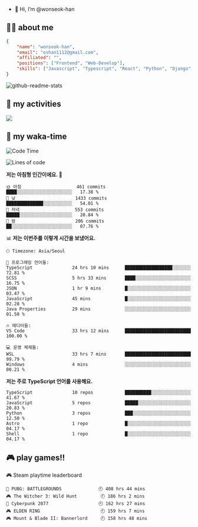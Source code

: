 - 👋 Hi, I’m @wonseok-han

## 🤷‍♂️ about me
```json
{
    "name": "wonseok-han",
    "email": "oshan1112@gmail.com",
    "affiliated": "",
    "positions": ["Frontend", "Web-Develop"],
    "skills": ["Javascript", "Typescript", "React", "Python", "Django", "SQL", "Docker", "Git"]
}
```

![github-readme-stats](https://github-readme-stats.vercel.app/api?username=wonseok-han&show_icons=true&theme=dracula&include_all_commits=true&count_private=true&custom_title=wonseok-han%27s%20GitHub%20Stats)

<!---
wonseok-han/wonseok-han is a ✨ special ✨ repository because its `README.md` (this file) appears on your GitHub profile.
You can click the Preview link to take a look at your changes.
--->

## 🤔 my activities

<!-- ![](https://github-readme-stats.vercel.app/api?username=wonseok-han&show_icons=true&theme=dracula&include_all_commits=true&custom_title=wonseok-han%27s%20Github%20Stats) -->

![](http://github-profile-summary-cards.vercel.app/api/cards/profile-details?username=wonseok-han&theme=dracula)

## 📃 my waka-time

<!--START_SECTION:waka-->
![Code Time](http://img.shields.io/badge/Code%20Time-1%2C799%20hrs%2011%20mins-blue)

![Lines of code](https://img.shields.io/badge/%EC%A0%80%EB%8A%94%20%EC%97%AC%ED%83%9C%EA%B9%8C%EC%A7%80%20-19.3%20million%20%EC%A4%84%EC%9D%98%20%EC%BD%94%EB%93%9C%EB%A5%BC%20%EC%9E%91%EC%84%B1%ED%96%88%EC%96%B4%EC%9A%94.-blue)

**저는 아침형 인간이에요. 🐤** 

```text
🌞 아침                     461 commits         ████░░░░░░░░░░░░░░░░░░░░░   17.38 % 
🌆 낮　                     1433 commits        ██████████████░░░░░░░░░░░   54.01 % 
🌃 저녁                     553 commits         █████░░░░░░░░░░░░░░░░░░░░   20.84 % 
🌙 밤　                     206 commits         ██░░░░░░░░░░░░░░░░░░░░░░░   07.76 % 
```


📊 **저는 이번주를 이렇게 시간을 보냈어요.** 

```text
🕑︎ Timezone: Asia/Seoul

💬 프로그래밍 언어들: 
TypeScript               24 hrs 10 mins      ██████████████████░░░░░░░   72.81 % 
SCSS                     5 hrs 33 mins       ████░░░░░░░░░░░░░░░░░░░░░   16.75 % 
JSON                     1 hr 9 mins         █░░░░░░░░░░░░░░░░░░░░░░░░   03.47 % 
JavaScript               45 mins             █░░░░░░░░░░░░░░░░░░░░░░░░   02.28 % 
Java Properties          29 mins             ░░░░░░░░░░░░░░░░░░░░░░░░░   01.50 % 

🔥 에디터들: 
VS Code                  33 hrs 12 mins      █████████████████████████   100.00 % 

💻 운영 체제들: 
WSL                      33 hrs 7 mins       █████████████████████████   99.79 % 
Windows                  4 mins              ░░░░░░░░░░░░░░░░░░░░░░░░░   00.21 % 
```

**저는 주로 TypeScript 언어를 사용해요.** 

```text
TypeScript               10 repos            ██████████░░░░░░░░░░░░░░░   41.67 % 
JavaScript               5 repos             █████░░░░░░░░░░░░░░░░░░░░   20.83 % 
Python                   3 repos             ███░░░░░░░░░░░░░░░░░░░░░░   12.50 % 
Astro                    1 repo              █░░░░░░░░░░░░░░░░░░░░░░░░   04.17 % 
Shell                    1 repo              █░░░░░░░░░░░░░░░░░░░░░░░░   04.17 % 
```




<!--END_SECTION:waka-->

## 🎮 play games!!

<!-- steam-box start -->
🎮 Steam playtime leaderboard
```text
🍳 PUBG: BATTLEGROUNDS              🕘 408 hrs 44 mins
🎮 The Witcher 3: Wild Hunt         🕘 186 hrs 2 mins
🦾 Cyberpunk 2077                   🕘 162 hrs 27 mins
🎮 ELDEN RING                       🕘 159 hrs 7 mins
🎮 Mount & Blade II: Bannerlord     🕘 158 hrs 48 mins
```
<!-- Powered by https://github.com/YouEclipse/steam-box . -->
<!-- steam-box end -->
